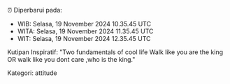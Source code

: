 ⏰ Diperbarui pada:
- WIB: Selasa, 19 November 2024 10.35.45 UTC
- WITA: Selasa, 19 November 2024 11.35.45 UTC
- WIT: Selasa, 19 November 2024 12.35.45 UTC

Kutipan Inspiratif:
"Two fundamentals of cool life  Walk like you are the king OR walk like you dont care ,who is the king."


Kategori: attitude

